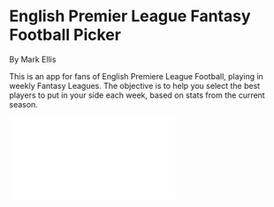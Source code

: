# English Premier League Fantasy Football Picker

By Mark Ellis

This is an app for fans of English Premiere League Football, playing in weekly Fantasy Leagues. The objective is to help you select the best players to put in your side each week, based on stats from the current season.


![alt text]("../images/EPL_FFP_Slide.pdf "Description of this app")

